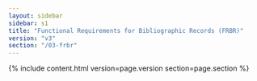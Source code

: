 ```yaml
---
layout: sidebar
sidebar: s1
title: "Functional Requirements for Bibliographic Records (FRBR)"
version: "v3"
section: "/03-frbr"
---
```

{% include content.html version=page.version section=page.section %}